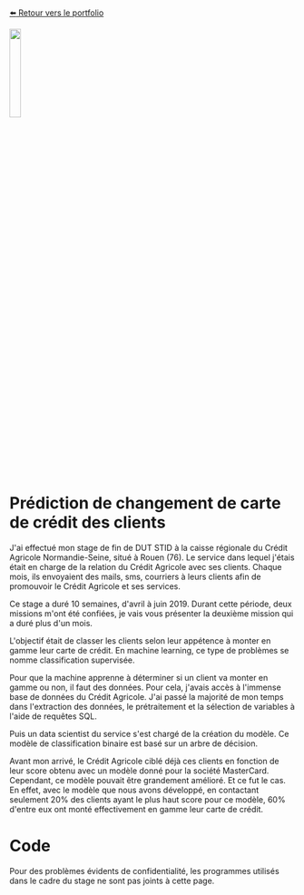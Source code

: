 [:arrow_left: Retour vers le portfolio](https://github.com/ThibaultLanthiez/Portfolio)

<img src="https://www.femmesetchallenges.fr/wp-content/uploads/2019/08/cans-sans-signature-recadre-300x240.png" width="20%" and height="20%"/>

# Prédiction de changement de carte de crédit des clients

J'ai effectué mon stage de fin de DUT STID à la caisse régionale du Crédit Agricole Normandie-Seine, situé à Rouen (76). Le service dans lequel j'étais était en charge de la relation du Crédit Agricole avec ses clients. Chaque mois, ils envoyaient des mails, sms, courriers à leurs clients afin de promouvoir le Crédit Agricole et ses services. 

Ce stage a duré 10 semaines, d'avril à juin 2019. Durant cette période, deux missions m'ont été confiées, je vais vous présenter la deuxième mission qui a duré plus d'un mois.

L'objectif était de classer les clients selon leur appétence à monter en gamme leur carte de crédit. En machine learning, ce type de problèmes se nomme classification supervisée. 

Pour que la machine apprenne à déterminer si un client va monter en gamme ou non, il faut des données. Pour cela, j'avais accès à l'immense base de données du Crédit Agricole. J'ai passé la majorité de mon temps dans l'extraction des données, le prétraitement et la sélection de variables à l'aide de requêtes SQL. 

Puis un data scientist du service s'est chargé de la création du modèle. Ce modèle de classification binaire est basé sur un arbre de décision.

Avant mon arrivé, le Crédit Agricole ciblé déjà ces clients en fonction de leur score obtenu avec un modèle donné pour la société MasterCard. Cependant, ce modèle pouvait être grandement amélioré. Et ce fut le cas. En effet, avec le modèle que nous avons développé, en contactant seulement 20% des clients ayant le plus haut score pour ce modèle, 60% d'entre eux ont monté effectivement en gamme leur carte de crédit. 

# Code
Pour des problèmes évidents de confidentialité, les programmes utilisés dans le cadre du stage ne sont pas joints à cette page.  
